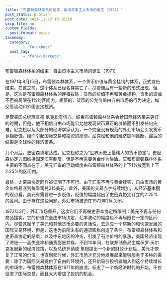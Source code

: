 ```yaml
---
title: "布雷顿森林体系的结束：自由资本主义市场的诞生（1971）"
post_status: publish
post_date: 2023-11-22 10:18:18
skip_file: no
custom_fields: 
  post-format: aside
taxonomy:
  category:
        - "forexbook"
  post_tag:
        - "forex-markets"
---
```


布雷顿森林体系的结束：自由资本主义市场的诞生（1971）

在1971年8月15日，布雷顿森林体系，一个货币价值与黄金挂钩的体系，正式宣告结束。在这之前，这个体系已经名存实亡了，尽管随后有一些新的形式出现，但是，这次是布雷顿森林体系的连根拔除：货币的价值不再和黄金挂钩，货币的波幅不再被局限在1%的区间内。相反的，货币的公允价值由自由市场的行为决定，如交易流动和外国直接投资。

尽管美国总统理查德·尼克松有信心，结束布雷顿森林体系会给国际经济带来更好的时期，但是，他不相信自由市场能公允地发现货币真正的价值而不引发任何灾难。尼克松以及大部分的经济学家认为，一个完全没有规范的外汇市场会引发货币竞相贬值，继而引起国际交易和投资的崩溃。尼克松和他的经济顾问推断，最后的结果是全球性的经济萧条。

几个月后，史密森协定达成。尼克松称之为“世界历史上最伟大的货币协定”。史密森协定力图维持固定汇率制度，但是不再需要黄金作为后盾。它和布雷顿森林体系主要的不同点在于，美元汇率的浮动幅度由布雷顿森林体系的上下1%放宽到上下2.25%的区间内。

最终，史密森协定同样被证明了不可行。由于汇率不再与黄金挂钩，自由市场的黄金价格暴涨到每盎司兑215美元。此外，美国的交易赤字持续增加，从经济基本丽的观点看，美元有需要进一步贬值，贬值的幅度超出了史密森协定订立的2.25%的区间。由于存在这些问题，外汇市场被迫在1972年2月关闭。

1973年3月，外汇市场重开。这次它们不再被史密森协定所限制：美元不再与任何商品挂钩，它的价值完全由市场决定，汇率波动的幅度也不再局限在一定的区间内。尽管这赋予了美元和其他货币必要的灵活性，去适应一个崭新的和快速发展的国际交易环境，但是，这也为前所未有的通货膨胀创造了条件。布雷顿森林体系和史密森协定的结束，以及中东地区的冲突，引发了石油价格的暴涨，美国经济出现了滞胀——高失业率和通货膨胀并存。不到10年间，在联邦储备局主席保罗·沃尔克发起新的经济政策，以及总统罗纳德·里根提出一个新的财政计划后，美元才恢复了正常的价值。也直到那时候，外汇市场才充分地发展起来能够服务于多种的需要：除了为国际交易提供了自由的环境外，还开始吸引投机者加入到这个持续增长的市场中。布雷顿森林体系在1971年的崩溃，标志了一个新经济时代的开始，不仅促进了国际交易，而且大大增加了投机的机会。
